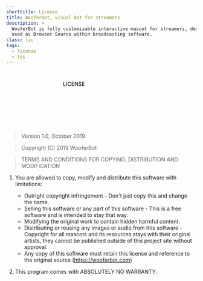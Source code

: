 ```yaml
---
shorttitle: License
title: WooferBot, visual bot for streamers
description: >
  WooferBot is fully customizable interactive mascot for streamers, designed to be 
  used as Browser Source within broadcasting software.
class: lic
tags:
  - license
  - tos
---
```

<div class="heading">
	<span><svg><text x="50%" y="40px">LICENSE</text></svg></span><br>
	<span></span>
	<span></span>
</div>

> Version 1.0, October 2019

> Copyright (C) 2019 WooferBot

> TERMS AND CONDITIONS FOR COPYING, DISTRIBUTION AND MODIFICATION

1. You are allowed to copy, modify and distribute this software with limitations:
    * Outright copyright infringement - Don't just copy this and change the name.
    * Selling this software or any part of this software - This is a free software and is intended to stay that way.
    * Modifying the original work to contain hidden harmful content.
    * Distributing or reusing any images or audio from this software - Copyright for all mascots and its resources stays with their original artists, they cannot be published outside of this project site without approval.
    * Any copy of this software must retain this license and reference to the original source (https://wooferbot.com)

2. This program comes with ABSOLUTELY NO WARRANTY.
